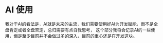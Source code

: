 # AI 使用
我对于AI的看法是，AI就是未来的主流，我们需要使用好AI为开发赋能，而不是全盘肯定或者全盘否定，总归需要有点自我思考，
这个部分我将会记录AI的一些使用，但是至少目前并不会做过多的深入，目前的重心还是在开发这块。
